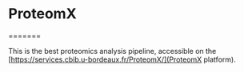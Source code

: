 # ProteomX
=======

This is the best proteomics analysis pipeline, accessible on the [https://services.cbib.u-bordeaux.fr/ProteomX/](ProteomX platform).
